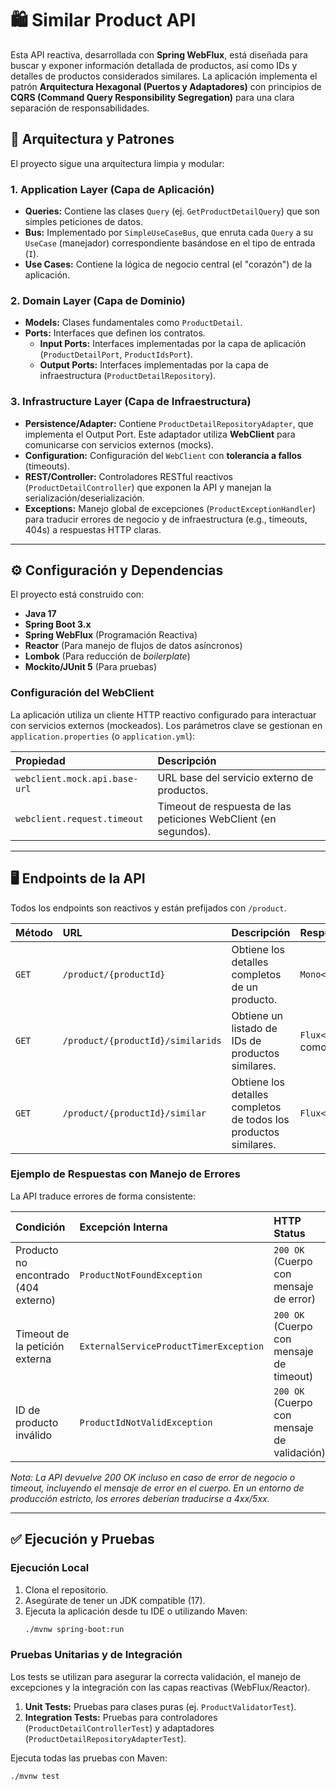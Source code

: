 # 🛍️ Similar Product API

Esta API reactiva, desarrollada con **Spring WebFlux**, está diseñada para buscar y exponer información detallada de productos, así como IDs y detalles de productos considerados similares. La aplicación implementa el patrón **Arquitectura Hexagonal (Puertos y Adaptadores)** con principios de **CQRS (Command Query Responsibility Segregation)** para una clara separación de responsabilidades.

## 🚀 Arquitectura y Patrones

El proyecto sigue una arquitectura limpia y modular:

### 1. Application Layer (Capa de Aplicación)
* **Queries:** Contiene las clases `Query` (ej. `GetProductDetailQuery`) que son simples peticiones de datos.
* **Bus:** Implementado por `SimpleUseCaseBus`, que enruta cada `Query` a su `UseCase` (manejador) correspondiente basándose en el tipo de entrada (`I`).
* **Use Cases:** Contiene la lógica de negocio central (el "corazón") de la aplicación.

### 2. Domain Layer (Capa de Dominio)
* **Models:** Clases fundamentales como `ProductDetail`.
* **Ports:** Interfaces que definen los contratos.
    * **Input Ports:** Interfaces implementadas por la capa de aplicación (`ProductDetailPort`, `ProductIdsPort`).
    * **Output Ports:** Interfaces implementadas por la capa de infraestructura (`ProductDetailRepository`).

### 3. Infrastructure Layer (Capa de Infraestructura)
* **Persistence/Adapter:** Contiene `ProductDetailRepositoryAdapter`, que implementa el Output Port. Este adaptador utiliza **WebClient** para comunicarse con servicios externos (mocks).
* **Configuration:** Configuración del `WebClient` con **tolerancia a fallos** (timeouts).
* **REST/Controller:** Controladores RESTful reactivos (`ProductDetailController`) que exponen la API y manejan la serialización/deserialización.
* **Exceptions:** Manejo global de excepciones (`ProductExceptionHandler`) para traducir errores de negocio y de infraestructura (e.g., timeouts, 404s) a respuestas HTTP claras.

---

## ⚙️ Configuración y Dependencias

El proyecto está construido con:

* **Java 17**
* **Spring Boot 3.x**
* **Spring WebFlux** (Programación Reactiva)
* **Reactor** (Para manejo de flujos de datos asíncronos)
* **Lombok** (Para reducción de *boilerplate*)
* **Mockito/JUnit 5** (Para pruebas)

### Configuración del WebClient

La aplicación utiliza un cliente HTTP reactivo configurado para interactuar con servicios externos (mockeados). Los parámetros clave se gestionan en `application.properties` (o `application.yml`):

| Propiedad | Descripción |
| :--- | :--- |
| `webclient.mock.api.base-url` | URL base del servicio externo de productos. |
| `webclient.request.timeout` | Timeout de respuesta de las peticiones WebClient (en segundos). |

---

## 🖥️ Endpoints de la API

Todos los endpoints son reactivos y están prefijados con `/product`.

| Método | URL | Descripción | Respuesta |
| :--- | :--- | :--- | :--- |
| `GET` | `/product/{productId}` | Obtiene los detalles completos de un producto. | `Mono<ProductDetailResponse>` |
| `GET` | `/product/{productId}/similarids` | Obtiene un listado de IDs de productos similares. | `Flux<String>` (serializado como array JSON) |
| `GET` | `/product/{productId}/similar` | Obtiene los detalles completos de todos los productos similares. | `Flux<ProductDetailResponse>` |

### Ejemplo de Respuestas con Manejo de Errores

La API traduce errores de forma consistente:

| Condición | Excepción Interna | HTTP Status |
| :--- | :--- | :--- |
| Producto no encontrado (404 externo) | `ProductNotFoundException` | `200 OK` (Cuerpo con mensaje de error) |
| Timeout de la petición externa | `ExternalServiceProductTimerException` | `200 OK` (Cuerpo con mensaje de timeout) |
| ID de producto inválido | `ProductIdNotValidException` | `200 OK` (Cuerpo con mensaje de validación) |

*Nota: La API devuelve 200 OK incluso en caso de error de negocio o timeout, incluyendo el mensaje de error en el cuerpo. En un entorno de producción estricto, los errores deberían traducirse a 4xx/5xx.*

---

## ✅ Ejecución y Pruebas

### Ejecución Local

1.  Clona el repositorio.
2.  Asegúrate de tener un JDK compatible (17).
3.  Ejecuta la aplicación desde tu IDE o utilizando Maven:
    ```bash
    ./mvnw spring-boot:run
    ```

### Pruebas Unitarias y de Integración

Los tests se utilizan para asegurar la correcta validación, el manejo de excepciones y la integración con las capas reactivas (WebFlux/Reactor).

1.  **Unit Tests:** Pruebas para clases puras (ej. `ProductValidatorTest`).
2.  **Integration Tests:** Pruebas para controladores (`ProductDetailControllerTest`) y adaptadores (`ProductDetailRepositoryAdapterTest`).

Ejecuta todas las pruebas con Maven:

```bash
./mvnw test
